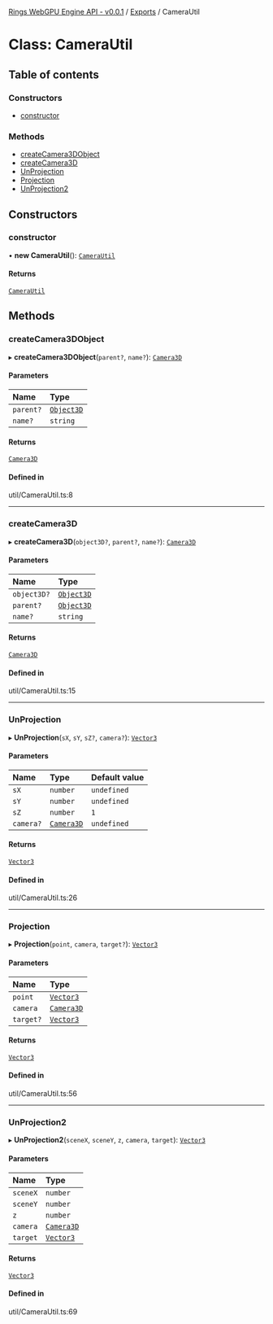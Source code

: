 [Rings WebGPU Engine API - v0.0.1](../README.md) / [Exports](../modules.md) / CameraUtil

# Class: CameraUtil

## Table of contents

### Constructors

- [constructor](CameraUtil.md#constructor)

### Methods

- [createCamera3DObject](CameraUtil.md#createcamera3dobject)
- [createCamera3D](CameraUtil.md#createcamera3d)
- [UnProjection](CameraUtil.md#unprojection)
- [Projection](CameraUtil.md#projection)
- [UnProjection2](CameraUtil.md#unprojection2)

## Constructors

### constructor

• **new CameraUtil**(): [`CameraUtil`](CameraUtil.md)

#### Returns

[`CameraUtil`](CameraUtil.md)

## Methods

### createCamera3DObject

▸ **createCamera3DObject**(`parent?`, `name?`): [`Camera3D`](Camera3D.md)

#### Parameters

| Name | Type |
| :------ | :------ |
| `parent?` | [`Object3D`](Object3D.md) |
| `name?` | `string` |

#### Returns

[`Camera3D`](Camera3D.md)

#### Defined in

util/CameraUtil.ts:8

___

### createCamera3D

▸ **createCamera3D**(`object3D?`, `parent?`, `name?`): [`Camera3D`](Camera3D.md)

#### Parameters

| Name | Type |
| :------ | :------ |
| `object3D?` | [`Object3D`](Object3D.md) |
| `parent?` | [`Object3D`](Object3D.md) |
| `name?` | `string` |

#### Returns

[`Camera3D`](Camera3D.md)

#### Defined in

util/CameraUtil.ts:15

___

### UnProjection

▸ **UnProjection**(`sX`, `sY`, `sZ?`, `camera?`): [`Vector3`](Vector3.md)

#### Parameters

| Name | Type | Default value |
| :------ | :------ | :------ |
| `sX` | `number` | `undefined` |
| `sY` | `number` | `undefined` |
| `sZ` | `number` | `1` |
| `camera?` | [`Camera3D`](Camera3D.md) | `undefined` |

#### Returns

[`Vector3`](Vector3.md)

#### Defined in

util/CameraUtil.ts:26

___

### Projection

▸ **Projection**(`point`, `camera`, `target?`): [`Vector3`](Vector3.md)

#### Parameters

| Name | Type |
| :------ | :------ |
| `point` | [`Vector3`](Vector3.md) |
| `camera` | [`Camera3D`](Camera3D.md) |
| `target?` | [`Vector3`](Vector3.md) |

#### Returns

[`Vector3`](Vector3.md)

#### Defined in

util/CameraUtil.ts:56

___

### UnProjection2

▸ **UnProjection2**(`sceneX`, `sceneY`, `z`, `camera`, `target`): [`Vector3`](Vector3.md)

#### Parameters

| Name | Type |
| :------ | :------ |
| `sceneX` | `number` |
| `sceneY` | `number` |
| `z` | `number` |
| `camera` | [`Camera3D`](Camera3D.md) |
| `target` | [`Vector3`](Vector3.md) |

#### Returns

[`Vector3`](Vector3.md)

#### Defined in

util/CameraUtil.ts:69
